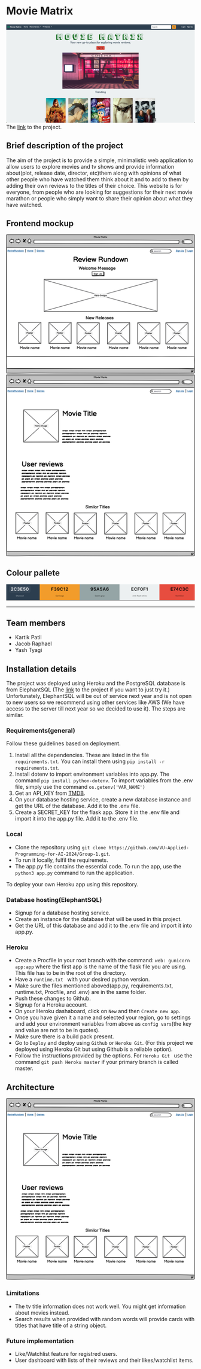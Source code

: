 # Movie Matrix
![The landing page](/readme-assets/Screenshot%202024-06-28%20at%2018.15.28.png)
The <a href="https://group1112-c247f6969d92.herokuapp.com/">link</a> to the project.

## Brief description of the project
The aim of the project is to provide a simple, minimalistic web application to allow users to explore movies and tv shows and provide information about(plot, release date, director, etc)them along with opinions of what other people who have watched them think about it and to add to them by adding their own reviews to the titles of their choice. This website is for everyone, from people who are looking for suggestions for their next movie marathon or people who simply want to share their opinion about what they have watched. 

## Frontend mockup
![Wireframe](/readme-assets/New%20Wireframe%201.png)
![Wireframe](/readme-assets/New%20Wireframe%203.png)

## Colour pallete
![Colour Pallete](/readme-assets/Screenshot%202024-06-28%20at%2021.38.35.png)


<hr>

## Team members
- Kartik Patil
- Jacob Raphael
- Yash Tyagi
## Installation details
The project was deployed using Heroku and the PostgreSQL database is from ElephantSQL (The [link](https://group1112-c247f6969d92.herokuapp.com/) to the project if you want to just try it.) Unfortunately, ElephantSQL will be out of service next year and is not open to new users so we recommend using other services like AWS (We have access to the server till next year so we decided to use it). The steps are similar. 

### Requirements(general)
Follow these guidelines based on deployment.
1. Install all the dependencies. These are listed in the file `requirements.txt`. You can install them using `pip install -r requirements.txt`.
2. Install dotenv to import environment variables into app.py. The command `pip install python-dotenv`. To import variables from the .env file, simply use the command `os.getenv('VAR_NAME')`
3. Get an API_KEY from [TMDB](https://developer.themoviedb.org/docs/getting-started).
4. On your database hosting service, create a new database instance and get the URL of the database. Add it to the .env file.
5. Create a SECRET_KEY for the flask app. Store it in the .env file and import it into the app.py file. Add it to the .env file. 

### Local
- Clone the repository using `git clone https://github.com/VU-Applied-Programming-for-AI-2024/Group-1.git`. 
- To run it locally, fulfil the requiremets. 
- The app.py file contains the essential code. To run the app, use the `python3 app.py` command to run the application.

To deploy your own Heroku app using this repository. 
### Database hosting(ElephantSQL) 
- Signup for a database hosting service. 
- Create an instance for the database that will be used in this project. 
- Get the URL of this database and add it to the .env file and import it into app.py. 

### Heroku
- Create a Procfile in your root branch with the command: `web: gunicorn app:app` where the first app is the name of the flask file you are using. This file has to be in the root of the directory. 
- Have a `runtime.txt ` with your desired python version. 
- Make sure the files mentioned aboved(app.py, requirements.txt, runtime.txt, Procfile, and .env) are in the same folder.
- Push these changes to Github. 
- Signup for a Heroku account. 
- On your Heroku dashaboard, click on `New` and then `Create new app`. 
- Once you have given it a name and selected your region, go to settings and add your environment variables from above as `config vars`(the key and value are not to be in quotes).
- Make sure there is a build pack present. 
- Go to `Deploy` and deploy using `Github` or `Heroku Git`. (For this project we deployed using Heroku Git but using Github is a reliable option).
- Follow the instructions provided by the options. For `Heroku Git ` use the command `git push Heroku master` if your primary branch is called master. 


## Architecture
![The architecture](/readme-assets/New%20Wireframe%203.png)

### Limitations
- The tv title information does not work well. You might get information about movies instead.
- Search results when provided with random words will provide cards with titles that have title of a string object. 

### Future implementation
- Like/Watchlist feature for registred users.
- User dashboard with lists of their reviews and their likes/watchlist items.
